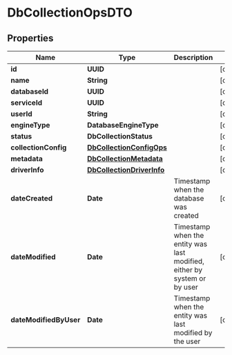 

# DbCollectionOpsDTO


## Properties

Name | Type | Description | Notes
------------ | ------------- | ------------- | -------------
**id** | **UUID** |  |  [optional]
**name** | **String** |  |  [optional]
**databaseId** | **UUID** |  |  [optional]
**serviceId** | **UUID** |  |  [optional]
**userId** | **String** |  |  [optional]
**engineType** | **DatabaseEngineType** |  |  [optional]
**status** | **DbCollectionStatus** |  |  [optional]
**collectionConfig** | [**DbCollectionConfigOps**](DbCollectionConfigOps.md) |  |  [optional]
**metadata** | [**DbCollectionMetadata**](DbCollectionMetadata.md) |  |  [optional]
**driverInfo** | [**DbCollectionDriverInfo**](DbCollectionDriverInfo.md) |  |  [optional]
**dateCreated** | **Date** | Timestamp when the database was created |  [optional]
**dateModified** | **Date** | Timestamp when the entity was last modified, either by system or by user |  [optional]
**dateModifiedByUser** | **Date** | Timestamp when the entity was last modified by the user |  [optional]



